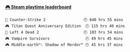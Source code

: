 <!--
**1nspir3d/1nspir3d** is a ✨ _special_ ✨ repository because its `README.md` (this file) appears on your GitHub profile.

Here are some ideas to get you started:

- 🔭 I’m currently working on ...
- 🌱 I’m currently learning ...
- 👯 I’m looking to collaborate on ...
- 🤔 I’m looking for help with ...
- 💬 Ask me about ...
- 📫 How to reach me: ...
- 😄 Pronouns: ...
- ⚡ Fun fact: ...
-->
<!-- steam-box start -->
#### <a href="https://gist.github.com/8e28347b515906c767b28b5d4f858e9f" target="_blank">🎮 Steam playtime leaderboard</a>
```text
🔫 Counter-Strike 2                 🕘 640 hrs 55 mins
🎮 Titan Quest Anniversary Edition  🕘 115 hrs 40 mins
🧟 Left 4 Dead 2                    🕘 103 hrs 54 mins
🎮 Vampire Survivors                🕘 49 hrs 45 mins
🎮 Middle-earth™: Shadow of Mordor™ 🕘 45 hrs 37 mins
```
<!-- Powered by https://github.com/YouEclipse/steam-box . -->
<!-- steam-box end -->

